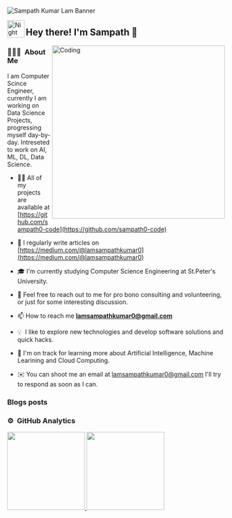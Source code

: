![Sampath Kumar Lam Banner](https://visme.co/blog/wp-content/uploads/2019/10/animated-presentation-software-header-wide.gif)

<img alt="Night Coding" src="./assets/Hand%20Wave.gif" width='40' align="left"/><h2>Hey there! I'm Sampath 👋 </h2>

<img align="right" alt="Coding" width="400" src="https://i.pinimg.com/originals/a5/35/60/a53560c8088900e266880f779dacced7.gif">

### 👨🏻‍💻 &nbsp;About Me
I am Computer Scince Engineer, currently I am working on Data Science Projects, progressing myself day-by-day.
Intreseted to work on AI, ML, DL, Data Science.

- 👨‍💻 All of my projects are available at [https://github.com/sampath0-code](https://github.com/sampath0-code)

- 📝 I regularly write articles on [https://medium.com/@lamsampathkumar0](https://medium.com/@lamsampathkumar0)

- 🎓 I'm currently studying Computer Science Engineering at St.Peter's University.

- 💬 Feel free to reach out to me for pro bono consulting and volunteering, or just for some interesting discussion.

- 📫 How to reach me **lamsampathkumar0@gmail.com**

- 💡 &nbsp;I like to explore new technologies and develop software solutions and quick hacks.

- 🌱 I'm on track for learning more about Artificial Intelligence, Machine Learining and Cloud Computing.

- ✉️ You can shoot me an email at lamsampathkumar0@gmail.com I'll try to respond as soon as I can.

### Blogs posts
<!-- BLOG-POST-LIST:START -->
<!-- BLOG-POST-LIST:END -->
### ⚙️ &nbsp;GitHub Analytics



<p align="left">
<a href="https://github.com/sampath0-code">
  <img height="180em" src="https://github-readme-stats-eight-theta.vercel.app/api?username=sampath0-code&show_icons=true&theme=algolia&include_all_commits=true&count_private=true"/>
  
  <img height="180em" src="https://github-readme-streak-stats.herokuapp.com/?user=sampath0-code&eshow_icons=true&theme=algolia&include_all_commits=true&count_private=true"/>
</a>
</p>



